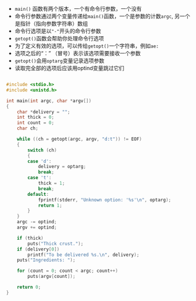 * `main()` 函数有两个版本，一个有命令行参数，一个没有
* 命令行参数通过两个变量传递给`main()`函数，一个是参数的计数`argc`, 另一个是指针（指向参数字符串）数组
* 命令行选项是以`"-"`开头的命令行参数
* `getopt()`函数会帮助你处理命令行选项
* 为了定义有效的选项，可以传给`getopt()`一个字符串，例如`ae:`
* 选项之后的“：” （冒号）表示该选项需要接收一个参数
* `getopt()`会用`optarg`变量记录选项参数
* 读取完全部的选项后应该用optind变量跳过它们



```c

#include <stdio.h>
#include <unistd.h>

int main(int argc, char *argv[])
{
    char *delivery = "";
    int thick = 0;
    int count = 0;
    char ch;

    while ((ch = getopt(argc, argv, "d:t")) != EOF)
    {
        switch (ch)
        {
        case 'd':
            delivery = optarg;
            break;
        case 't':
            thick = 1;
            break;
        default:
            fprintf(stderr, "Unknown option: '%s'\n", optarg);
            return 1;
        }
    }
    argc -= optind;
    argv += optind;

    if (thick)
        puts("Thick crust.");
    if (delivery[0])
        printf("To be delivered %s.\n", delivery);
    puts("Ingredients: ");

    for (count = 0; count < argc; count++)
        puts(argv[count]);

    return 0;
}

```

